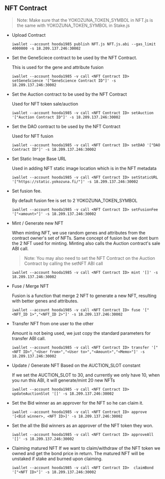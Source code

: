 ## NFT Contract

> Note: Make sure that the YOKOZUNA_TOKEN_SYMBOL in NFT.js is the same with YOKOZUNA_TOKEN_SYMBOL in Stake.js


* Upload Contract

    ```
    iwallet --account hooda1985 publish NFT.js NFT.js.abi --gas_limit 4000000 -s 18.209.137.246:30002
    ```

* Set the GeneSciece contract to be used by the NFT Contract.
    
    This is used for the gene and attribute fusion

    ```
    iwallet --account hooda1985 -v call <NFT Contract ID> setGeneScience '["GeneScience Contract ID"]' -s 18.209.137.246:30002
    ```


* Set the Auction contract to be used by the NFT Contract

    Used for NFT token sale/auction

    ```
    iwallet --account hooda1985 -v call <NFT Contract ID> setAuction '["Auction Contract ID"]' -s 18.209.137.246:30002
    ```


* Set the DAO contract to be used by the NFT Contract

    Used for NFT fusion

    ```
    iwallet --account hooda1985 -v call <NFT Contract ID> setDAO '["DAO Contract ID"]' -s 18.209.137.246:30002
    ```


* Set Static Image Base URL

   Used in adding NFT static image location which is in the NFT metadata

    ```
    iwallet --account hooda1985 -v call <NFT Contract ID> setStaticURL '["https://static.yokozuna.fi/"]' -s 18.209.137.246:30002
    ```

* Set fusion fee. 
 
    By default fusion fee is set to 2 YOKOZUNA_TOKEN_SYMBOL

    ```
    iwallet --account hooda1985 -v call <NFT Contract ID> setFusionFee '["<amount>"]' -s 18.209.137.246:30002
    ```

* Mint / Generate new NFT

    When minting NFT, we use random genes and attributes  from the contract owner's set of NFTs. Same concept of fusion but we dont burn the 2 NFT used for minting. Minting also calls the Auction contract's sale ABI call.

    > Note: You may also need to set the NFT Contract on the Auction Contract by calling the setNFT ABI call

    ```
    iwallet --account hooda1985 -v call <NFT Contract ID> mint '[]' -s 18.209.137.246:30002
    ```

* Fuse / Merge NFT

    Fusion is a function that merge 2 NFT to generate a new NFT, resulting with better genes and attributes. 

    ```
    iwallet --account hooda1985 -v call <NFT Contract ID> fuse '["<NFT_ID 1>","<NFT_ID 2>"]' -s 18.209.137.246:30002
    ```


* Transfer NFT from one user to the other

    Amount is not being used, we just copy the standard parameters for transfer ABI call.

    ```
    iwallet --account hooda1985 -v call <NFT Contract ID> transfer '["<NFT ID>","<User from>","<User to>","<Amount>","<Memo>"]' -s 18.209.137.246:30002
    ```


* Update / Generate NFT Based on the AUCTION_SLOT constant

    If we set the AUCTION_SLOT to 30, and currently we only have 10, when you run this ABI, it will generate/mint 20 new NFTs

    ```
    iwallet --account hooda1985 -v call <NFT Contract ID> updateAuctionSlot '[]' -s 18.209.137.246:30002
    ```

* Set the Bid winner as an approver for the NFT so he can claim it.
    ```
    iwallet --account hooda1985 -v call <NFT Contract ID> approve '[<Bid winner>, <NFT ID>]' -s 18.209.137.246:30002
    ```


* Set the all the Bid winners as an approver of the NFT token they won.
    ```
    iwallet --account hooda1985 -v call <NFT Contract ID> approveAll '[]' -s 18.209.137.246:30002
    ```


* Claiming matured NFT
    If we want to claim/withdraw of the NFT token we owned and get the bond price in return. The matured NFT will be unstaked if stake and burned upon claiming.

    ```
    iwallet --account hooda1985 -v call <NFT Contract ID>  claimBond '["<NFT ID>"]' -s 18.209.137.246:30002
    ```

